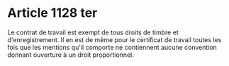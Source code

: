 # Article 1128 ter

Le contrat de travail est exempt de tous droits de timbre et d'enregistrement. Il en est de même pour le certificat de
travail toutes les fois que les mentions qu'il comporte ne contiennent aucune convention donnant ouverture à un droit
proportionnel.

